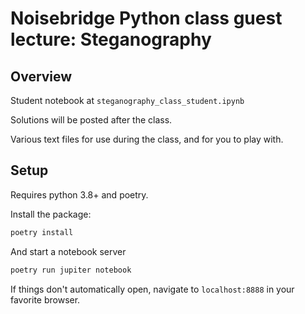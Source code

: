 # Noisebridge Python class guest lecture: Steganography

## Overview

Student notebook at `steganography_class_student.ipynb`

Solutions will be posted after the class.

Various text files for use during the class, and for you to play with.

## Setup
Requires python 3.8+ and poetry.

Install the package:

```bash
poetry install
```

And start a notebook server
```bash
poetry run jupiter notebook
```

If things don't automatically open, navigate to `localhost:8888` in your favorite browser.
